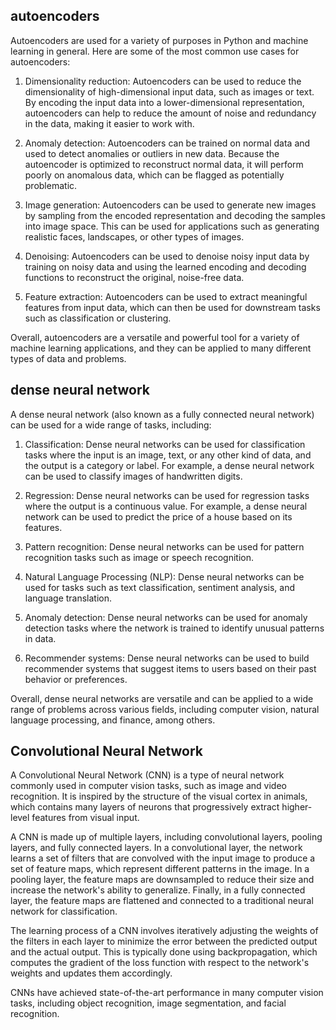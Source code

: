 ## autoencoders

Autoencoders are used for a variety of purposes in Python and machine learning in general. Here are some of the most common use cases for autoencoders:

1. Dimensionality reduction: Autoencoders can be used to reduce the dimensionality of high-dimensional input data, such as images or text. By encoding the input data into a lower-dimensional representation, autoencoders can help to reduce the amount of noise and redundancy in the data, making it easier to work with.

2. Anomaly detection: Autoencoders can be trained on normal data and used to detect anomalies or outliers in new data. Because the autoencoder is optimized to reconstruct normal data, it will perform poorly on anomalous data, which can be flagged as potentially problematic.

3. Image generation: Autoencoders can be used to generate new images by sampling from the encoded representation and decoding the samples into image space. This can be used for applications such as generating realistic faces, landscapes, or other types of images.

4. Denoising: Autoencoders can be used to denoise noisy input data by training on noisy data and using the learned encoding and decoding functions to reconstruct the original, noise-free data.

5. Feature extraction: Autoencoders can be used to extract meaningful features from input data, which can then be used for downstream tasks such as classification or clustering.

Overall, autoencoders are a versatile and powerful tool for a variety of machine learning applications, and they can be applied to many different types of data and problems.


## dense neural network

A dense neural network (also known as a fully connected neural network) can be used for a wide range of tasks, including:

1. Classification: Dense neural networks can be used for classification tasks where the input is an image, text, or any other kind of data, and the output is a category or label. For example, a dense neural network can be used to classify images of handwritten digits.

2. Regression: Dense neural networks can be used for regression tasks where the output is a continuous value. For example, a dense neural network can be used to predict the price of a house based on its features.

3. Pattern recognition: Dense neural networks can be used for pattern recognition tasks such as image or speech recognition.

4. Natural Language Processing (NLP): Dense neural networks can be used for tasks such as text classification, sentiment analysis, and language translation.

5. Anomaly detection: Dense neural networks can be used for anomaly detection tasks where the network is trained to identify unusual patterns in data.

6. Recommender systems: Dense neural networks can be used to build recommender systems that suggest items to users based on their past behavior or preferences.

Overall, dense neural networks are versatile and can be applied to a wide range of problems across various fields, including computer vision, natural language processing, and finance, among others.


## Convolutional Neural Network
A Convolutional Neural Network (CNN) is a type of neural network commonly used in computer vision tasks, such as image and video recognition. It is inspired by the structure of the visual cortex in animals, which contains many layers of neurons that progressively extract higher-level features from visual input.

A CNN is made up of multiple layers, including convolutional layers, pooling layers, and fully connected layers. In a convolutional layer, the network learns a set of filters that are convolved with the input image to produce a set of feature maps, which represent different patterns in the image. In a pooling layer, the feature maps are downsampled to reduce their size and increase the network's ability to generalize. Finally, in a fully connected layer, the feature maps are flattened and connected to a traditional neural network for classification.

The learning process of a CNN involves iteratively adjusting the weights of the filters in each layer to minimize the error between the predicted output and the actual output. This is typically done using backpropagation, which computes the gradient of the loss function with respect to the network's weights and updates them accordingly.

CNNs have achieved state-of-the-art performance in many computer vision tasks, including object recognition, image segmentation, and facial recognition.